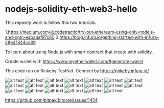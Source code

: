 # nodejs-solidity-eth-web3-hello
This reposity work is follow this two tutorials.

1.https://medium.com/@codetractio/try-out-ethereum-using-only-nodejs-and-npm-eabaaaf97c80
2.https://blog.infura.io/getting-started-with-infura-28e41844cc89

To learn about using Node.js with smart contract that create with solidity.

Create wallet with https://www.myetherwallet.com/#generate-wallet

This code run on Rinkeby TestNet. Connect by https://rinkeby.infura.io/ 

![alt text](https://s9.postimg.org/xn3io6vlb/Image_1.png)
![alt text](https://s9.postimg.org/xn3io7b0v/Image_2.png)
![alt text](https://s9.postimg.org/6ci7gb2z3/Image_3.png)
![alt text](https://s9.postimg.org/7rjs50gwv/Image_4.png)
![alt text](https://s9.postimg.org/v5rrgytpb/Image_5.png)
![alt text](https://s9.postimg.org/phlgq227j/Image_6.png)
![alt text](https://s9.postimg.org/g9t89d2v3/Image_7.png)
![alt text](https://s9.postimg.org/4kp8lez1r/Image_8.png)
![alt text](https://s9.postimg.org/tqq6s9frj/Image_9.png)
![alt text](https://s9.postimg.org/sbom3ju3z/Image_10.png)
![alt text](https://s9.postimg.org/ayebop6in/Image_11.png)
![alt text](https://s9.postimg.org/96lctrsan/Image_12.png)
![alt text](https://s9.postimg.org/bb5puv9cv/Image_13.png)
![alt text](https://s9.postimg.org/xzuwugllr/Image_14.png)
![alt text](https://s9.postimg.org/sbom3l4en/Image_15.png)
![alt text](https://s9.postimg.org/pucuwapn3/Image_16.png)
![alt text](https://s9.postimg.org/bb5puwz33/Image_17.png)
![alt text](https://s9.postimg.org/p4u2jy4j3/Image_18.png)
![alt text](https://s9.postimg.org/ll84u59j3/Image_19.png)
![alt text](https://s9.postimg.org/pucuwbzxr/Image_20.png)

https://github.com/bitpay/bitcore/issues/1454